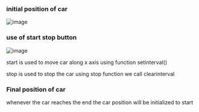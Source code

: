 ### initial position of car
![image](https://user-images.githubusercontent.com/68627259/123224582-9232b100-d4ef-11eb-9177-d448b257c154.png)
### use of start stop button

![image](https://user-images.githubusercontent.com/68627259/123226048-eab67e00-d4f0-11eb-9bca-dcaac99e171f.png)


start is used to move car along x axis 
using function setinterval()


stop is used to stop the car using stop function we call clearinterval

### Final position of car 

 whenever the car reaches the end  the car position  will be initialized to start  



